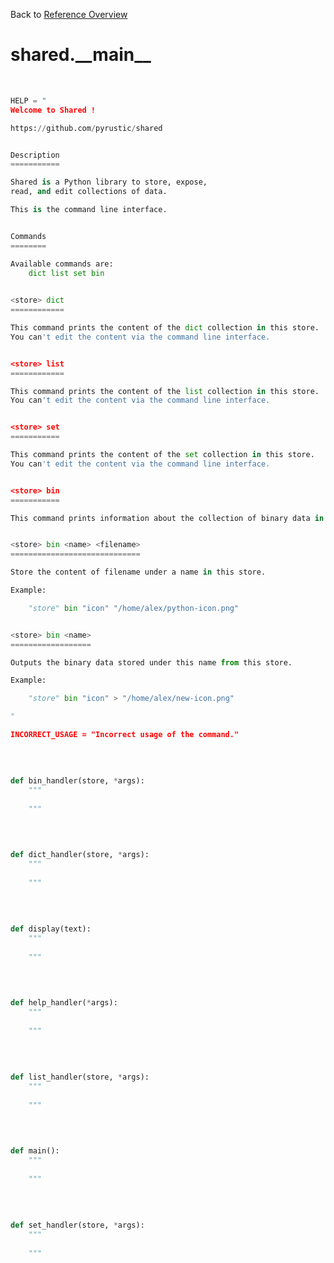 
Back to [Reference Overview](https://github.com/pyrustic/shared/blob/master/docs/reference/README.md)

# shared.\_\_main\_\_



<br>


```python
HELP = "
Welcome to Shared !

https://github.com/pyrustic/shared


Description
===========

Shared is a Python library to store, expose,
read, and edit collections of data.

This is the command line interface.


Commands
========

Available commands are:
    dict list set bin

    
<store> dict
============

This command prints the content of the dict collection in this store.
You can't edit the content via the command line interface.


<store> list
============

This command prints the content of the list collection in this store.
You can't edit the content via the command line interface.


<store> set
===========

This command prints the content of the set collection in this store.
You can't edit the content via the command line interface.


<store> bin
===========

This command prints information about the collection of binary data in this store.


<store> bin <name> <filename>
=============================

Store the content of filename under a name in this store.

Example:

    "store" bin "icon" "/home/alex/python-icon.png"


<store> bin <name>
==================

Outputs the binary data stored under this name from this store.

Example:

    "store" bin "icon" > "/home/alex/new-icon.png"

"

INCORRECT_USAGE = "Incorrect usage of the command."

```

<br>

```python

def bin_handler(store, *args):
    """
    
    """

```

<br>

```python

def dict_handler(store, *args):
    """
    
    """

```

<br>

```python

def display(text):
    """
    
    """

```

<br>

```python

def help_handler(*args):
    """
    
    """

```

<br>

```python

def list_handler(store, *args):
    """
    
    """

```

<br>

```python

def main():
    """
    
    """

```

<br>

```python

def set_handler(store, *args):
    """
    
    """

```


